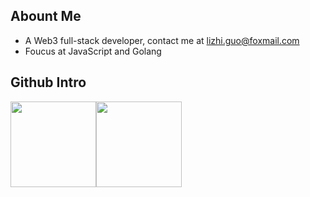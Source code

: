 ## Abount Me

- A Web3 full-stack developer, contact me at lizhi.guo@foxmail.com
- Foucus at JavaScript and Golang

## Github Intro

<img align="" height="137px" src="https://github-readme-stats.vercel.app/api?username=GuoLizhi&hide_title=true&hide_border=true&show_icons=true&include_all_commits=true&line_height=21&bg_color=0,EC6C6C,FFD479,FFFC79,73FA79&theme=graywhite&locale=cn" /><img align="" height="137px" src="https://github-readme-stats.vercel.app/api/top-langs/?username=GuoLizhi&hide_title=true&hide_border=true&layout=compact&bg_color=0,73FA79,73FDFF,D783FF&theme=graywhite&locale=cn" />
